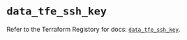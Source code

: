 # `data_tfe_ssh_key`

Refer to the Terraform Registory for docs: [`data_tfe_ssh_key`](https://registry.terraform.io/providers/hashicorp/tfe/0.50.0/docs/data-sources/ssh_key).
